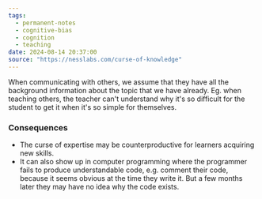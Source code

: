 ```yaml
---
tags:
  - permanent-notes
  - cognitive-bias 
  - cognition
  - teaching 
date: 2024-08-14 20:37:00
source: "https://nesslabs.com/curse-of-knowledge"
---
```


When communicating with others, we assume that they have all the background information about the topic that we have already. Eg. when teaching others, the teacher can't understand why it's so difficult for the student to get it when it's so simple for themselves.

### Consequences

- The curse of expertise may be counterproductive for learners acquiring new skills.
- It can also show up in computer programming where the programmer fails to produce understandable code, e.g. comment their code, because it seems obvious at the time they write it. But a few months later they may have no idea why the code exists.